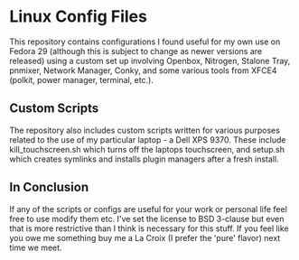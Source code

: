 # Linux Config Files

This repository contains configurations I found useful for my own use on Fedora
29 (although this is subject to change as newer versions are released) using a
custom set up involving Openbox, Nitrogen, Stalone Tray, pnmixer, Network
Manager, Conky, and some various tools from XFCE4 (polkit, power manager,
terminal, etc.).

## Custom Scripts

The repository also includes custom scripts written for various purposes 
related to the use of my particular laptop - a Dell XPS 9370. These include
kill_touchscreen.sh which turns off the laptops touchscreen, and setup.sh which
creates symlinks and installs plugin managers after a fresh install. 

## In Conclusion

If any of the scripts or configs are useful for your work or personal life feel
free to use modify them etc. I've set the license to BSD 3-clause but even that
is more restrictive than I think is necessary for this stuff. If you feel like
you owe me something buy me a La Croix (I prefer the 'pure' flavor) next time 
we meet.